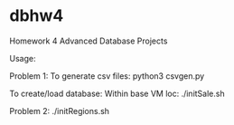 # dbhw4
Homework 4 Advanced Database Projects

Usage:

Problem 1:
To generate csv files:
python3 csvgen.py

To create/load database:
Within base VM loc:
./initSale.sh

Problem 2:
./initRegions.sh

